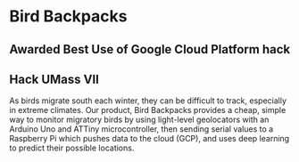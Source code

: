 # Bird Backpacks
## Awarded Best Use of Google Cloud Platform hack 
## Hack UMass VII

As birds migrate south each winter, they can be difficult to track, especially in extreme climates. Our product, Bird Backpacks provides a cheap, simple way to monitor migratory birds by using light-level geolocators with an Arduino Uno and ATTiny microcontroller, then sending serial values to a Raspberry Pi which pushes data to the cloud (GCP), and uses deep learning to predict their possible locations.